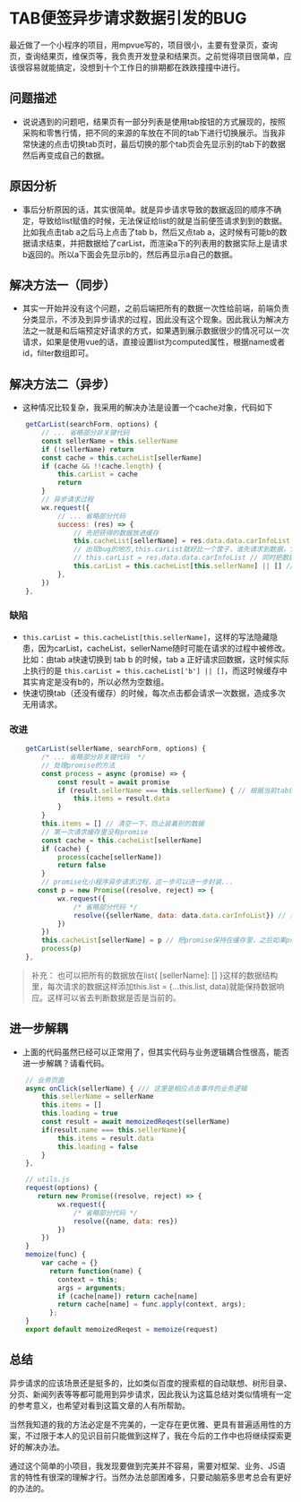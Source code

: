 # TAB便签异步请求数据引发的BUG

最近做了一个小程序的项目，用mpvue写的，项目很小，主要有登录页，查询页，查询结果页，维保页等，我负责开发登录和结果页。之前觉得项目很简单，应该很容易就能搞定，没想到十个工作日的排期都在跌跌撞撞中进行。

## 问题描述
* 说说遇到的问题吧，结果页有一部分列表是使用tab按钮的方式展现的，按照采购和零售行情，把不同的来源的车放在不同的tab下进行切换展示。当我非常快速的点击切换tab页时，最后切换的那个tab页会先显示别的tab下的数据然后再变成自己的数据。

## 原因分析
* 事后分析原因的话，其实很简单。就是异步请求导致的数据返回的顺序不确定，导致给list赋值的时候，无法保证给list的就是当前便签请求到到的数据。比如我点击tab a之后马上点击了tab b，然后又点tab a，这时候有可能b的数据请求结束，并把数据给了carList，而渲染a下的列表用的数据实际上是请求b返回的。所以a下面会先显示b的，然后再显示a自己的数据。

## 解决方法一（同步）
* 其实一开始并没有这个问题，之前后端把所有的数据一次性给前端，前端负责分类显示，不涉及到异步请求的过程，因此没有这个现象。因此我认为解决方法之一就是和后端预定好请求的方式，如果遇到展示数据很少的情况可以一次请求，如果是使用vue的话，直接设置list为computed属性，根据name或者id，filter数组即可。

## 解决方法二（异步）
* 这种情况比较复杂，我采用的解决办法是设置一个cache对象，代码如下
```javascript
    getCarList(searchForm, options) {
        // ... 省略部分非关键代码
        const sellerName = this.sellerName 
        if (!sellerName) return
        const cache = this.cacheList[sellerName]
        if (cache && !!cache.length) {
            this.carList = cache
            return
        }
        // 异步请求过程
        wx.request({
            // ... 省略部分代码
            success: (res) => {
                // 先把获得的数据放进缓存
                this.cacheList[sellerName] = res.data.data.carInfoList
                // 出现bug的地方,this.carList就好比一个筐子，谁先请求到数据，它的里面装的就是谁。
                // this.carList = res.data.data.carInfoList // 同时把数据给v-for循环中的carList，carList得值变化或会重新渲染列表
                this.carList = this.cacheList[this.sellerName] || [] // 临时处理的办法：从缓存中找，没找到就是空的
            },
        })
    },
```
### 缺陷
* `this.carList = this.cacheList[this.sellerName]`，这样的写法隐藏隐患，因为carList，cacheList，sellerName随时可能在请求的过程中被修改。比如：由tab a快速切换到 tab b 的时候，tab a 正好请求回数据，这时候实际上执行的是 `this.carList = this.cacheList['b'] || []`，而这时候缓存中其实肯定是没有b的，所以必然为空数组。
* 快速切换tab（还没有缓存）的时候，每次点击都会请求一次数据，造成多次无用请求。

### 改进
```javascript
    getCarList(sellerName, searchForm, options) {
        /* ... 省略部分非关键代码  */
        // 处理promise的方法
        const process = async (promise) => {
            const result = await promise
            if (result.sellerName === this.sellerName) { // 根据当前tab的sellerName和结果中的sellerName是否一致决定items的数据
                this.items = result.data
            }
        }
        this.items = [] // 清空一下，防止装着别的数据
        // 第一次请求缓存里没有promise
        const cache = this.cacheList[sellerName]
        if (cache) {
            process(cache[sellerName])
            return false
        }
        // promise化小程序异步请求过程，这一步可以进一步封装...
       const p = new Promise((resolve, reject) => {
            wx.request({
                /* 省略部分代码 */
                resolve({sellerName, data: data.data.carInfoList}) // 返回sellerName作为一个凭证
            })
        })
        this.cacheList[sellerName] = p // 把promise保持在缓存里，之后如果promise已经resolve就不用等待了
        process(p)
    },
```
> 补充： 也可以把所有的数据放在list{ [sellerName]: [] }这样的数据结构里，每次请求的数据这样添加this.list = {...this.list, data}就能保持数据响应。这样可以省去判断数据是否是当前的。

## 进一步解耦
* 上面的代码虽然已经可以正常用了，但其实代码与业务逻辑耦合性很高，能否进一步解耦？请看代码。

```javascript
    // 业务页面
    async onClick(sellerName) { /// 这里是相应点击事件的业务逻辑
        this.sellerName = sellerName
        this.items = []
        this.loading = true
        const result = await memoizedReqest(sellerName)
        if(result.name === this.sellerName){ 
            this.items = result.data
            this.loading = false
        }
    },
```

```javascript
    // utils.js
    request(options) {
       return new Promise((resolve, reject) => {
            wx.request({
                /* 省略部分代码 */
                resolve({name, data: res}) 
            })
        })
    }
    memoize(func) {
        var cache = {}
          return function(name) {
            context = this;
            args = arguments;
            if (cache[name]) return cache[name]
            return cache[name] = func.apply(context, args);
          };
    }
    export default memoizedReqest = memoize(request)
```
## 总结

异步请求的应该场景还是挺多的，比如类似百度的搜索框的自动联想、树形目录、分页、新闻列表等等都可能用到异步请求，因此我认为这篇总结对类似情境有一定的参考意义，也希望对看到这篇文章的人有所帮助。

当然我知道的我的方法必定是不完美的，一定存在更优雅、更具有普遍适用性的方案，不过限于本人的见识目前只能做到这样了，我在今后的工作中也将继续探索更好的解决办法。
  
通过这个简单的小项目，我发现要做到完美并不容易，需要对框架、业务、JS语言的特性有很深的理解才行。当然办法总部困难多，只要动脑筋多思考总会有更好的办法的。